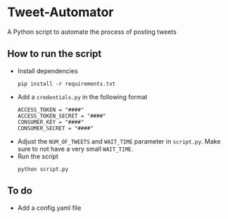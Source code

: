 # Tweet-Automator
A Python script to automate the process of posting tweets

## How to run the script
 - Install dependencies
    ```angular2html
    pip install -r requirements.txt
    ```
 - Add a ```credentials.py``` in the following format
    ```
    ACCESS_TOKEN = "####"
    ACCESS_TOKEN_SECRET = "####"
    CONSUMER_KEY = "####"
    CONSUMER_SECRET = "####"
    ```
 - Adjust the ```NUM_OF_TWEETS``` and ```WAIT_TIME``` parameter in ```script.py```. Make sure to not have a very small ```WAIT_TIME```.
 - Run the script
    ```angular2html
    python script.py
    ```

## To do
 - Add a config.yaml file
